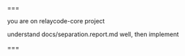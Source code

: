 ===

you are on relaycode-core project

understand docs/separation.report.md well, then implement

===
